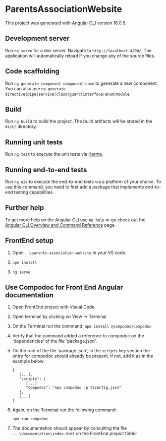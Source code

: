 # ParentsAssociationWebsite

This project was generated with [Angular CLI](https://github.com/angular/angular-cli) version 16.0.5.

## Development server

Run `ng serve` for a dev server. Navigate to `http://localhost:4200/`. The application will automatically reload if you change any of the source files.

## Code scaffolding

Run `ng generate component component-name` to generate a new component. You can also use `ng generate directive|pipe|service|class|guard|interface|enum|module`.

## Build

Run `ng build` to build the project. The build artifacts will be stored in the `dist/` directory.

## Running unit tests

Run `ng test` to execute the unit tests via [Karma](https://karma-runner.github.io).

## Running end-to-end tests

Run `ng e2e` to execute the end-to-end tests via a platform of your choice. To use this command, you need to first add a package that implements end-to-end testing capabilities.

## Further help

To get more help on the Angular CLI use `ng help` or go check out the [Angular CLI Overview and Command Reference](https://angular.io/cli) page.

## FrontEnd setup

1.	Open `..\parents-association-website` in your VS code.

2.	```npm install```

3.	```ng serve```

## Use Compodoc for Front End Angular documentation

1. Open FrontEnd project with Visual Code

2. Open terminal by clicking on View -> Terminal

3. On the Terminal run the command:
   ```npm install @compodoc/compodoc```
4. Verify that the command added a reference to compodoc on the 'dependencies' of the file 'package.json'.

5. On the root of the file 'package.json', in the `scripts` key section the entry for compodoc should already be present. If not, add it as in the example below:
   ```
   {
      [...],
      "scripts": {
         [...]
         "compodoc": "npx compodoc -p tsconfig.json"
      },
      [...]
   }
   ```

6. Again, on the Terminal run the following command:
   ```
   npm run compodoc
   ```

7. The documentation should appear by consulting the file ```...\documentation\index.html``` on the FrontEnd project folder
